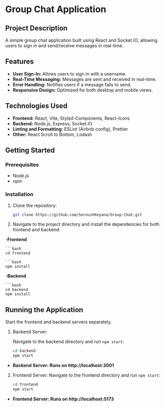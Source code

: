 # Group Chat Application

## Project Description

A simple group chat application built using React and Socket.IO, allowing users to sign in and send/receive messages in real-time.

## Features

- **User Sign-In:** Allows users to sign in with a username.
- **Real-Time Messaging:** Messages are sent and received in real-time.
- **Error Handling:** Notifies users if a message fails to send.
- **Responsive Design:** Optimized for both desktop and mobile views.

## Technologies Used

- **Frontend:** React, Vite, Styled-Components, React-Icons
- **Backend:** Node.js, Express, Socket.IO
- **Linting and Formatting:** ESLint (Airbnb config), Prettier
- **Other:** React Scroll to Bottom, Lodash

## Getting Started

### Prerequisites

- Node.js
- npm

### Installation

1. Clone the repository:

   ```bash
   git clone https://github.com/SoroushKeyana/Group-Chat.git

2. Navigate to the project directory and install the dependencies for both frontend and backend:

-**Frontend**

    ```bash
    cd frontend
    
    ```bash
    npm install

-**Backend**

    ```bash
    cd backend
    npm install


## Running the Application
Start the frontend and backend servers separately.

1. Backend Server:

    Navigate to the backend directory and run `npm start`:

    ```bash
    cd backend
    npm start

- **Backend Server: Runs on http://localhost:3001**

2. Frontend Server: 
    Navigate to the frontend directory and run `npm start`:

    ```bash
    cd frontend
    npm start

- **Frontend Server: Runs on http://localhost:5173**
